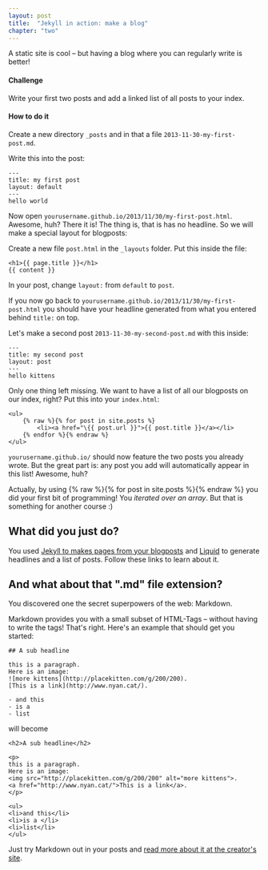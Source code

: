 ```yaml
---
layout: post
title:  "Jekyll in action: make a blog"
chapter: "two"
---
```


A static site is cool – but having a blog where you can regularly write is better!

#### Challenge

Write your first two posts and add a linked list of all posts to your index.


#### How to do it

Create a new directory `_posts` and in that a file `2013-11-30-my-first-post.md`.

Write this into the post:

    ---
    title: my first post
    layout: default
    ---
    hello world

Now open `yourusername.github.io/2013/11/30/my-first-post.html`. Awesome, huh? There it is! The thing is, that is has no headline. So we will make a special layout for blogposts:

Create a new file `post.html` in the `_layouts` folder. Put this inside the file:

    <h1>{{ page.title }}</h1>
    {{ content }}

In your post, change `layout:` from `default` to `post`.


If you now go back to `yourusername.github.io/2013/11/30/my-first-post.html` you should have your headline generated from what you entered behind `title:` on top.

Let's make a second post `2013-11-30-my-second-post.md` with this inside:

    ---
    title: my second post
    layout: post
    ---
    hello kittens

Only one thing left missing. We want to have a list of all our blogposts on our index, right? Put this into your `index.html`:
    
    <ul>
        {% raw %}{% for post in site.posts %}
            <li><a href="\{{ post.url }}">{{ post.title }}</a></li>
        {% endfor %}{% endraw %}
    </ul>

`yourusername.github.io/` should now feature the two posts you already wrote. But the great part is: any post you add will automatically appear in this list! Awesome, huh?

Actually, by using {% raw %}{% for post in site.posts %}{% endraw %} you did your first bit of programming! You *iterated over an array*. But that is something for another course :)

## What did you just do?

You used [Jekyll to makes pages from your blogposts](http://jekyllrb.com/docs/posts/) and [Liquid](https://github.com/shopify/liquid/wiki/Liquid-for-Designers) to generate headlines and a list of posts. Follow these links to learn about it.

## And what about that ".md" file extension?

You discovered one the secret superpowers of the web: Markdown.

Markdown provides you with a small subset of HTML-Tags – without having to write the tags! That's right. Here's an example that should get you started:

    ## A sub headline

    this is a paragraph. 
    Here is an image: 
    ![more kittens](http://placekitten.com/g/200/200). 
    [This is a link](http://www.nyan.cat/).

    - and this
    - is a
    - list

will become

    <h2>A sub headline</h2>

    <p>
    this is a paragraph. 
    Here is an image: 
    <img src="http://placekitten.com/g/200/200" alt="more kittens">. 
    <a href="http://www.nyan.cat/">This is a link</a>.
    </p>

    <ul>
    <li>and this</li>
    <li>is a </li>
    <li>list</li>
    </ul>

Just try Markdown out in your posts and [read more about it at the creator's site](http://daringfireball.net/projects/markdown/basics).


